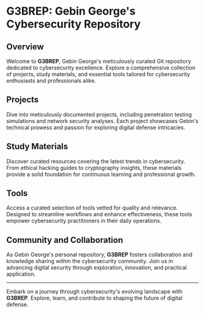 # G3BREP: Gebin George's Cybersecurity Repository

## Overview

Welcome to **G3BREP**, Gebin George's meticulously curated Git repository dedicated to cybersecurity excellence. Explore a comprehensive collection of projects, study materials, and essential tools tailored for cybersecurity enthusiasts and professionals alike.

## Projects

Dive into meticulously documented projects, including penetration testing simulations and network security analyses. Each project showcases Gebin's technical prowess and passion for exploring digital defense intricacies.

## Study Materials

Discover curated resources covering the latest trends in cybersecurity. From ethical hacking guides to cryptography insights, these materials provide a solid foundation for continuous learning and professional growth.

## Tools

Access a curated selection of tools vetted for quality and relevance. Designed to streamline workflows and enhance effectiveness, these tools empower cybersecurity practitioners in their daily operations.

## Community and Collaboration

As Gebin George's personal repository, **G3BREP** fosters collaboration and knowledge sharing within the cybersecurity community. Join us in advancing digital security through exploration, innovation, and practical application.

---

Embark on a journey through cybersecurity's evolving landscape with **G3BREP**. Explore, learn, and contribute to shaping the future of digital defense.
